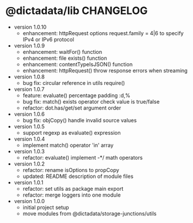 # @dictadata/lib CHANGELOG

- version 1.0.10
  - enhancement: httpRequest options request.family = 4|6 to specify IPv4 or IPv6 protocol
- version 1.0.9
  - enhancement: waitFor() function
  - enhancement: file exists() function
  - enhancement: contentTypeIsJSON() function
  - enhancement: httpRequest() throw response errors when streaming
- version 1.0.8
  - bug fix: circular reference in utils require()
- version 1.0.7
  - feature: evaluate() percentage padding :d,%
  - bug fix: match() exists operator check value is true/false
  - refactor: dot.has/get/set argument order
- version 1.0.6
  - bug fix: objCopy() handle invalid source values
- version 1.0.5
  - support regexp as evaluate() expression
- version 1.0.4
  - implement match() operator 'in' array
- version 1.0.3
  - refactor: evaluate() implement -*/ math operators
- version 1.0.2
  - refactor: rename isOptions to propCopy
  - updated: README description of module files
- version 1.0.1
  - refactor: set utils as package main export
  - refactor: merge loggers into one module
- version 1.0.0
  - initial project setup
  - move modules from @dictadata/storage-junctions/utils
